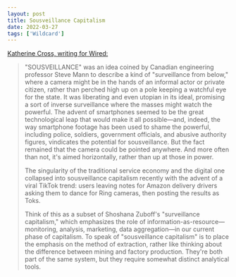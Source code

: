 ```yaml
---
layout: post
title: Sousveillance Capitalism
date: 2022-03-27
tags: ['Wildcard']
---
```

[Katherine Cross, writing for Wired:](https://www.wired.com/story/labor-surveillance-internet-culture/)

> "SOUSVEILLANCE" was an idea coined by Canadian engineering professor Steve Mann to describe a kind of "surveillance from below," where a camera might be in the hands of an informal actor or private citizen, rather than perched high up on a pole keeping a watchful eye for the state. It was liberating and even utopian in its ideal, promising a sort of inverse surveillance<!--x--> where the masses might watch the powerful. The advent of smartphones seemed to be the great technological leap that would make it all possible—and, indeed, the way smartphone footage has been used to shame the powerful, including police, soldiers, government officials, and abusive authority figures, vindicates the potential for sousveillance. But the fact remained that the camera could be pointed anywhere. And more often than not, it's aimed horizontally, rather than up at those in power.
>
> The singularity of the traditional service economy and the digital one collapsed into sousveillance capitalism recently with the advent of a viral TikTok trend: users leaving notes for Amazon delivery drivers asking them to dance for Ring cameras, then posting the results as Toks.
>
> Think of this as a subset of Shoshana Zuboff's "surveillance capitalism," which emphasizes the role of information-as-resource—monitoring, analysis, marketing, data aggregation—in our current phase of capitalism. To speak of "sousveillance capitalism" is to place the emphasis on the method of extraction, rather like thinking about the difference between mining and factory production. They're both part of the same system, but they require somewhat distinct analytical tools.